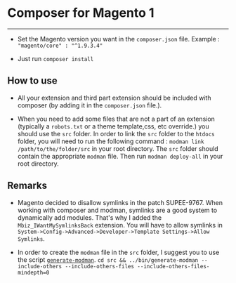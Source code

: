 # Composer for Magento 1
----------------------

* Set the Magento version you want in the `composer.json` file.
Example : `"magento/core" : "^1.9.3.4"`

* Just run `composer install`

## How to use

* All your extension and third part extension should be included with composer (by adding it in the `composer.json` file.).

* When you need to add some files that are not a part of an extension (typically a `robots.txt` or a theme template,css, etc override.)
you should use the `src` folder.
In order to link the `src` folder to the `htdocs` folder, you will need to run the following command :
`modman link /path/to/the/folder/src` in your root directory. The `src` folder should contain the appropriate `modman` file.
Then run `modman deploy-all` in your root directory.


## Remarks
* Magento decided to disallow symlinks in the patch SUPEE-9767. When working with composer and modman, symlinks are a good system to dynamically add modules.
That's why I added the `Mbiz_IWantMySymlinksBack` extension. You will have to allow symlinks in `System->Config->Advanced->Developer->Template Settings->Allow Symlinks`.

* In order to create the `modman` file in the `src` folder, I suggest you to use the script [`generate-modman`](https://github.com/mhauri/generate-modman).
`cd src && ../bin/generate-modman --include-others --include-others-files --include-others-files-mindepth=0` 